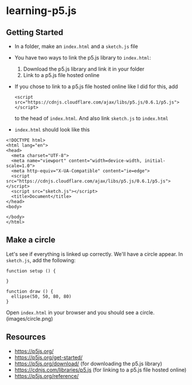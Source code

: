# learning-p5.js

## Getting Started
* In a folder, make an ```index.html``` and a ```sketch.js``` file
* You have two ways to link the p5.js library to ```index.html```:
   1. Download the p5.js library and link it in your folder
   2. Link to a p5.js file hosted online
* If you chose to link to a p5.js file hosted online like I did for this, add

   ```<script src="https://cdnjs.cloudflare.com/ajax/libs/p5.js/0.6.1/p5.js"></script>```

   to the head of ```index.html```.  And also link ```sketch.js``` to ```index.html```
* ```index.html``` should look like this
```
<!DOCTYPE html>
<html lang="en">
<head>
  <meta charset="UTF-8">
  <meta name="viewport" content="width=device-width, initial-scale=1.0">
  <meta http-equiv="X-UA-Compatible" content="ie=edge">
  <script src="https://cdnjs.cloudflare.com/ajax/libs/p5.js/0.6.1/p5.js"></script>
  <script src="sketch.js"></script>
  <title>Document</title>
</head>
<body>
  
</body>
</html>
```

## Make a circle
Let's see if everything is linked up correctly.  We'll have a circle appear.  In ```sketch.js```, add the following:

```
function setup () {

}

function draw () {
  ellipse(50, 50, 80, 80)
}
```

Open ```index.html``` in your browser and you should see a circle.
(images/circle.png)

## Resources
* https://p5js.org/
* https://p5js.org/get-started/
* https://p5js.org/download/ (for downloading the p5.js library)
* https://cdnjs.com/libraries/p5.js (for linking to a p5.js file hosted online)
* https://p5js.org/reference/
